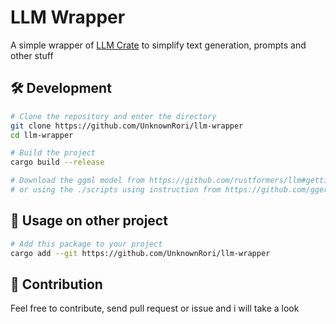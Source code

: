 # LLM Wrapper

A simple wrapper of [LLM Crate](https://crates.io/crates/llm) to simplify text generation, prompts and other stuff

## 🛠️ Development

```bash
# Clone the repository and enter the directory
git clone https://github.com/UnknownRori/llm-wrapper
cd llm-wrapper

# Build the project
cargo build --release

# Download the ggml model from https://github.com/rustformers/llm#getting-models
# or using the ./scripts using instruction from https://github.com/ggerganov/ggml/tree/master/examples
```

## 🚀 Usage on other project

```bash
# Add this package to your project
cargo add --git https://github.com/UnknownRori/llm-wrapper
```

## 🌟 Contribution

Feel free to contribute, send pull request or issue and i will take a look
